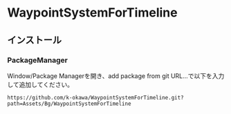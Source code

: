 # WaypointSystemForTimeline

## インストール
### PackageManager
Window/Package Managerを開き、add package from git URL...で以下を入力して追加してください。

```
https://github.com/k-okawa/WaypointSystemForTimeline.git?path=Assets/Bg/WaypointSystemForTimeline
```
